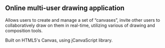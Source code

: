 ## Online multi-user drawing application ##
Allows users to create and manage a set of “canvases”, invite other users to collaboratively draw on them in real-time, utilizing various of drawing and composition tools.

Built on HTML5's Canvas, using jCanvaScript library.

